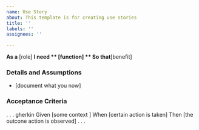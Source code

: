 ```yaml
---
name: Use Story
about: This template is for creating use stories
title: ''
labels: ''
assignees: ''

---
```


**As a** [role]
**I need ** [function]
** So that**[benefit]

### Details and Assumptions
* [document what you now]

### Acceptance Criteria

. . . gherkin
Given [some context ]
When [certain action is taken]
Then [the outcone action is observed]
. . .
